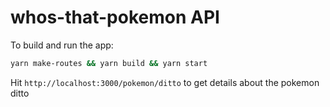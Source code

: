 # whos-that-pokemon API

To build and run the app:
```bash
yarn make-routes && yarn build && yarn start
```

Hit `http://localhost:3000/pokemon/ditto` to get details about the pokemon ditto